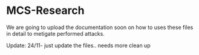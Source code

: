 # MCS-Research
We are going to upload the documentation soon on how to uses these files in detail to metigate performed attacks. 


Update: 24/11- just update the files.. needs more clean up 